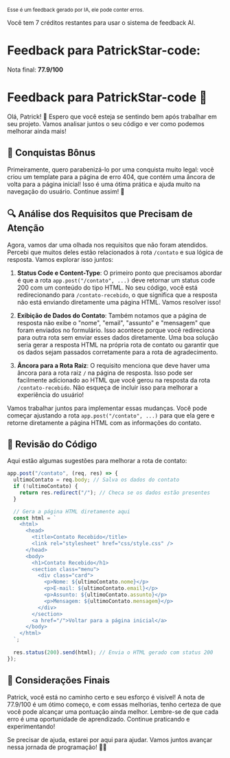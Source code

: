 <sup>Esse é um feedback gerado por IA, ele pode conter erros.</sup>

Você tem 7 créditos restantes para usar o sistema de feedback AI.

# Feedback para PatrickStar-code:

Nota final: **77.9/100**

# Feedback para PatrickStar-code 🌟

Olá, Patrick! 🚀 Espero que você esteja se sentindo bem após trabalhar em seu projeto. Vamos analisar juntos o seu código e ver como podemos melhorar ainda mais!

## 🎉 Conquistas Bônus

Primeiramente, quero parabenizá-lo por uma conquista muito legal: você criou um template para a página de erro 404, que contém uma âncora de volta para a página inicial! Isso é uma ótima prática e ajuda muito na navegação do usuário. Continue assim! 👏

## 🔍 Análise dos Requisitos que Precisam de Atenção

Agora, vamos dar uma olhada nos requisitos que não foram atendidos. Percebi que muitos deles estão relacionados à rota `/contato` e sua lógica de resposta. Vamos explorar isso juntos:

1. **Status Code e Content-Type**: O primeiro ponto que precisamos abordar é que a rota `app.post("/contato", ...)` deve retornar um status code 200 com um conteúdo do tipo HTML. No seu código, você está redirecionando para `/contato-recebido`, o que significa que a resposta não está enviando diretamente uma página HTML. Vamos resolver isso!

2. **Exibição de Dados do Contato**: Também notamos que a página de resposta não exibe o "nome", "email", "assunto" e "mensagem" que foram enviados no formulário. Isso acontece porque você redireciona para outra rota sem enviar esses dados diretamente. Uma boa solução seria gerar a resposta HTML na própria rota de contato ou garantir que os dados sejam passados corretamente para a rota de agradecimento.

3. **Âncora para a Rota Raiz**: O requisito menciona que deve haver uma âncora para a rota raiz `/` na página de resposta. Isso pode ser facilmente adicionado ao HTML que você gerou na resposta da rota `/contato-recebido`. Não esqueça de incluir isso para melhorar a experiência do usuário!

Vamos trabalhar juntos para implementar essas mudanças. Você pode começar ajustando a rota `app.post("/contato", ...)` para que ela gere e retorne diretamente a página HTML com as informações do contato.

## 🔄 Revisão do Código

Aqui estão algumas sugestões para melhorar a rota de contato:

```javascript
app.post("/contato", (req, res) => {
  ultimoContato = req.body; // Salva os dados do contato
  if (!ultimoContato) {
    return res.redirect("/"); // Checa se os dados estão presentes
  }

  // Gera a página HTML diretamente aqui
  const html = `
    <html>
      <head>
        <title>Contato Recebido</title>
        <link rel="stylesheet" href="css/style.css" />
      </head>
      <body>
        <h1>Contato Recebido</h1>
        <section class="menu">
          <div class="card">
            <p>Nome: ${ultimoContato.nome}</p>
            <p>E-mail: ${ultimoContato.email}</p>
            <p>Assunto: ${ultimoContato.assunto}</p>
            <p>Mensagem: ${ultimoContato.mensagem}</p>
          </div>
        </section>
        <a href="/">Voltar para a página inicial</a>
      </body>
    </html>
  `;
  
  res.status(200).send(html); // Envia o HTML gerado com status 200
});
```

## 💪 Considerações Finais

Patrick, você está no caminho certo e seu esforço é visível! A nota de 77.9/100 é um ótimo começo, e com essas melhorias, tenho certeza de que você pode alcançar uma pontuação ainda melhor. Lembre-se de que cada erro é uma oportunidade de aprendizado. Continue praticando e experimentando!

Se precisar de ajuda, estarei por aqui para ajudar. Vamos juntos avançar nessa jornada de programação! 🚀💡